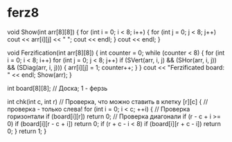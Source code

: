 # ferz8
void Show(int arr[8][8])
{
	for (int i = 0; i < 8; i++)
	{
		for (int j = 0; j < 8; j++)
			cout << arr[i][j] << " ";
		cout << endl;
	}
	cout << endl;
}

void Ferzification(int arr[8][8])
{
	int counter = 0;
	while (counter < 8)
	{
		for (int i = 0; i < 8; i++)
			for (int j = 0; j < 8; j++)
				if (SVert(arr, i, j) && (SHor(arr, i, j)) && (SDiag(arr, i, j)))
				{
					arr[i][j] = 1;
					counter++;
				}
	}
	cout << "Ferzificated board: " << endl;
	Show(arr);
}

int board[8][8]; // Доска; 1 - ферзь

int chk(int c, int r)  // Проверка, что можно ставить в клетку [r][c] 
{                      // проверка - только слева!
	for (int i = 0; i < c; ++i)
	{
		// Проверка горизонтали
		if (board[i][r]) return 0;
		// Проверка диагонали
		if (r - c + i >= 0) if (board[i][r - c + i]) return 0;
		if (r + c - i < 8) if (board[i][r + c - i]) return 0;
	}
	return 1;
}
